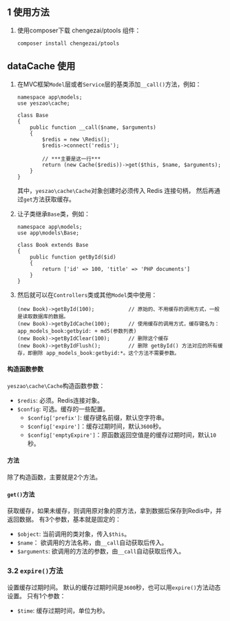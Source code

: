 ## 1 使用方法

1. 使用composer下载 chengezai/ptools 组件：
    ```
    composer install chengezai/ptools
    
    ```

## dataCache 使用

1. 在MVC框架`Model`层或者`Service`层的基类添加`__call()`方法，例如：
    ```
    namespace app\models;
    use yeszao\cache;
    
    class Base
    {
        public function __call($name, $arguments)
        {
            $redis = new \Redis();
            $redis->connect('redis');
    
            // ***主要是这一行***
            return (new Cache($redis))->get($this, $name, $arguments);
        }
    }
    ```
   其中，`yeszao\cache\Cache`对象创建时必须传入 Redis 连接句柄，
   然后再通过`get`方法获取缓存。

2. 让子类继承`Base`类，例如：
    ```
    namespace app\models;
    use app\models\Base;
    
    class Book extends Base
    {
        public function getById($id)
        {
            return ['id' => 100, 'title' => 'PHP documents']
        }
    }
    
    ```
3. 然后就可以在`Controllers`类或其他`Model`类中使用：
    ```
    (new Book)->getById(100);           // 原始的、不用缓存的调用方式，一般是读取数据库的数据。
    (new Book)->getByIdCache(100);      // 使用缓存的调用方式，缓存键名为：app_models_book:getbyid: + md5(参数列表)
    (new Book)->getByIdClear(100);      // 删除这个缓存
    (new Book)->getByIdFlush();         // 删除 getById() 方法对应的所有缓存，即删除 app_models_book:getbyid:*。这个方法不需要参数。
    ```

#### 构造函数参数

`yeszao\cache\Cache`构造函数参数：
- `$redis`: 必须。Redis连接对象。
- `$config`: 可选。缓存的一些配置。
    - `$config['prefix']`: 缓存键名前缀，默认空字符串。
    - `$config['expire']`：缓存过期时间，默认`3600`秒。
    - `$config['emptyExpire']`：原函数返回空值是的缓存过期时间，默认`10`秒。

####  方法
除了构造函数，主要就是2个方法。

####  `get()`方法
获取缓存，如果未缓存，则调用原对象的原方法，拿到数据后保存到Redis中，并返回数据。
有3个参数，基本就是固定的：
- `$object`: 当前调用的类对象，传入`$this`。
- `$name`： 欲调用的方法名称，由`__call`自动获取后传入。
- `$arguments`: 欲调用的方法的参数，由`__call`自动获取后传入。

### 3.2 `expire()`方法
设置缓存过期时间。
默认的缓存过期时间是`3600`秒，也可以用`expire()`方法动态设置。
只有1个参数：
- `$time`: 缓存过期时间，单位为秒。